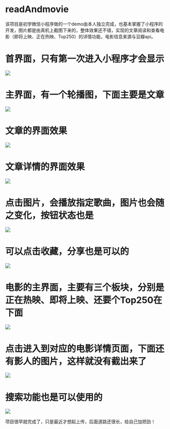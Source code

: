 # readAndmovie
该项目是初学微信小程序做的一个demo由本人独立完成，也基本掌握了小程序的开发，图片都是由真机上截图下来的，整体效果还不错，实现的文章阅读和查看电影（即将上映、正在热映、Top250）的详情功能，电影信息来源与豆瓣api。


# 首界面，只有第一次进入小程序才会显示
![](https://github.com/buchicaodetuzi/readAndmovie/blob/master/images/1.jpg)
# 主界面，有一个轮播图，下面主要是文章
![](https://github.com/buchicaodetuzi/readAndmovie/blob/master/images/2.jpg)
# 文章的界面效果
![](https://github.com/buchicaodetuzi/readAndmovie/blob/master/images/3.jpg)
# 文章详情的界面效果
![](https://github.com/buchicaodetuzi/readAndmovie/blob/master/images/4.jpg)
# 点击图片，会播放指定歌曲，图片也会随之变化，按钮状态也是
![](https://github.com/buchicaodetuzi/readAndmovie/blob/master/images/5.jpg)
# 可以点击收藏，分享也是可以的
![](https://github.com/buchicaodetuzi/readAndmovie/blob/master/images/6.jpg)
# 电影的主界面，主要有三个板块，分别是正在热映、即将上映、还要个Top250在下面
![](https://github.com/buchicaodetuzi/readAndmovie/blob/master/images/9.jpg)
# 点击进入到对应的电影详情页面，下面还有影人的图片，这样就没有截出来了
![](https://github.com/buchicaodetuzi/readAndmovie/blob/master/images/7.jpg)
# 搜索功能也是可以使用的
![](https://github.com/buchicaodetuzi/readAndmovie/blob/master/images/8.jpg)

项目很早就完成了，只是最近才想起上传，后面道路还很长，给自己加把劲！
